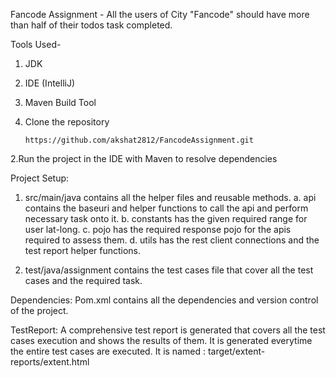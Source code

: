 Fancode Assignment - All the users of City "Fancode" should have more than half of their todos task completed.

Tools Used-
  1. JDK
  2. IDE (IntelliJ)
  3. Maven Build Tool


1. Clone the repository
   
    ```https://github.com/akshat2812/FancodeAssignment.git```
   
2.Run the project in the IDE with Maven to resolve dependencies

Project Setup:
1. src/main/java contains all the helper files and reusable methods.
     a. api contains the baseuri and helper functions to call the api and perform necessary task onto it.
     b. constants has the given required range for user lat-long.
     c. pojo has the required response pojo for the apis required to assess them.
     d. utils has the rest client connections and the test report helper functions.

2. test/java/assignment contains the test cases file that cover all the test cases and the required task.

Dependencies:
  Pom.xml contains all the dependencies and version control of the project.

TestReport:
  A comprehensive test report is generated that covers all the test cases execution and shows the results of them.
  It is generated everytime the entire test cases are executed.
  It is named : target/extent-reports/extent.html






     
